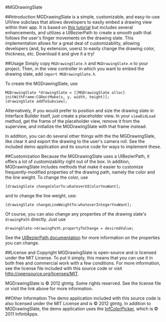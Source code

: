 #MGDrawingSlate

##Introduction
MGDrawingSlate is a simple, customizable, and easy-to-use UIView subclass that allows developers to easily embed a drawing view within their app. It is based on [this tutorial](http://soulwithmobiletechnology.blogspot.com/2011/05/uibezierpath-tutorial-for-iphone-sdk-40.html) but includes several enhancements, and utilizes a UIBezierPath to create a smooth path that follows the user's finger movements on the drawing slate. This implementation allows for a great deal of customizability, allowing developers (and, by extension, users) to easily change the drawing color, thickness, etc. Download it and give it a try!

##Usage
Simply copy ```MGDrawingSlate.h``` and ```MGDrawingSlate.m``` to your project. Then, in the view controller in which you want to embed the drawing slate, add ```import MGDrawingSlate.h```.

To create the MGDrawingSlate, use

    MGDrawingSlate *drawingSlate = [[MGDrawingSlate alloc] initWithFrame:CGRectMake(x, y, width, height)];
    [drawingSlate addToSubview];

Alternatively, if you would prefer to position and size the drawing slate in Interface Builder itself, just create a placeholder view. In your ```viewDidLoad``` method, get the frame of the placeholder view, remove it from the superview, and initialize the MGDrawingSlate with that frame instead.

In addition, you can do several other things with the the MGDrawingSlate, like clear it and export the drawing to the user's camera roll. See the included demo application and its source code for ways to implement these. 

##Customization
Because the MGDrawingSlate uses a UIBezierPath, it offers a lot of customizability right out of the box. In addition, MGDrawingSlate includes methods that make it easier to customize frequently-modified properties of the drawing path, namely the color and the line weight. To change the color, use

    [drawingSlate changeColorTo:whateverUIColorYouWant];

and to change the line weight, use:

    [drawingSlate changeLineWeightTo:whateverIntegerYouWant];

Of course, you can also change any properties of the drawing slate's ```drawingPath``` directly. Just use

    drawingSlate->drawingPath.propertyToChange = desiredValue;

See the [UIBezierPath documentation](http://developer.apple.com/library/ios/#documentation/uikit/reference/UIBezierPath_class/Reference/Reference.html) for more information on the properties you can change.

##License and Copyright
MGDrawingSlate is open-source and is licensed under the MIT License. To put it simply, this means that you can use it in both free and commercial work with a few conditions. For more information, see the license file included with this source code or visit http://opensource.org/licenses/MIT.

MGDrawingSlate is © 2012 gtmtg. Some rights reserved. See the license file or visit the link above for more information.

##Other Information
The demo application included with this source code is also licensed under the MIT License and is © 2012 gtmtg. In addition to MGDrawingSlate, the demo application uses the [InfColorPicker](https://github.com/InfinitApps/InfColorPicker), which is © 2011 InfinitApps.